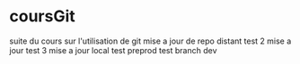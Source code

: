 # coursGit
suite du cours sur l'utilisation de git
mise a jour de repo distant
test 2 mise a jour
test 3 mise a jour local
test preprod
test branch dev
